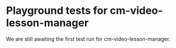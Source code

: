 # Playground tests for cm-video-lesson-manager
We are still awaiting the first test run for cm-video-lesson-manager.
